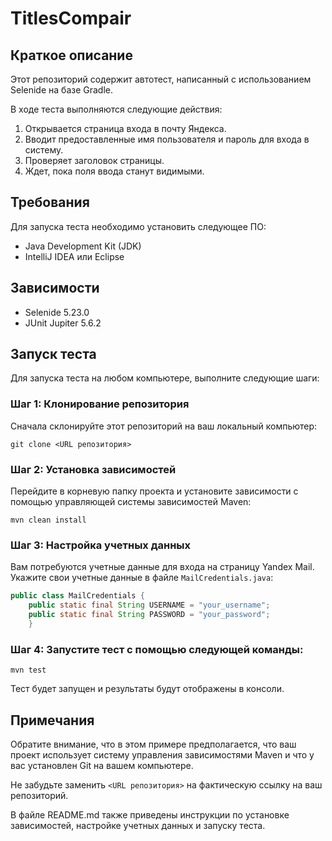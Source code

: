 # TitlesCompair
## Краткое описание
Этот репозиторий содержит автотест, написанный с использованием Selenide на базе Gradle.

В ходе теста выполняются следующие действия:
1. Открывается страница входа в почту Яндекса.
2. Вводит предоставленные имя пользователя и пароль для входа в систему.
3. Проверяет заголовок страницы.
4. Ждет, пока поля ввода станут видимыми.

## Требования
Для запуска теста необходимо установить следующее ПО:
- Java Development Kit (JDK)
- IntelliJ IDEA или Eclipse

## Зависимости
- Selenide 5.23.0
- JUnit Jupiter 5.6.2

## Запуск теста

Для запуска теста на любом компьютере, выполните следующие шаги:

### Шаг 1: Клонирование репозитория

Сначала склонируйте этот репозиторий на ваш локальный компьютер:
```
git clone <URL репозитория>
```
### Шаг 2: Установка зависимостей

Перейдите в корневую папку проекта и установите зависимости с помощью управляющей системы зависимостей Maven:
```
mvn clean install
```
### Шаг 3: Настройка учетных данных

Вам потребуются учетные данные для входа на страницу Yandex Mail. Укажите свои учетные данные в файле `MailCredentials.java`:
```java
public class MailCredentials {
    public static final String USERNAME = "your_username";
    public static final String PASSWORD = "your_password";
    }
```
### Шаг 4: Запустите тест с помощью следующей команды:
```
mvn test
```
Тест будет запущен и результаты будут отображены в консоли.
## Примечания

Обратите внимание, что в этом примере предполагается, что ваш проект использует систему управления зависимостями Maven и что у вас установлен Git на вашем компьютере.

Не забудьте заменить `<URL репозитория>` на фактическую ссылку на ваш репозиторий.

В файле README.md также приведены инструкции по установке зависимостей, настройке учетных данных и запуску теста.

